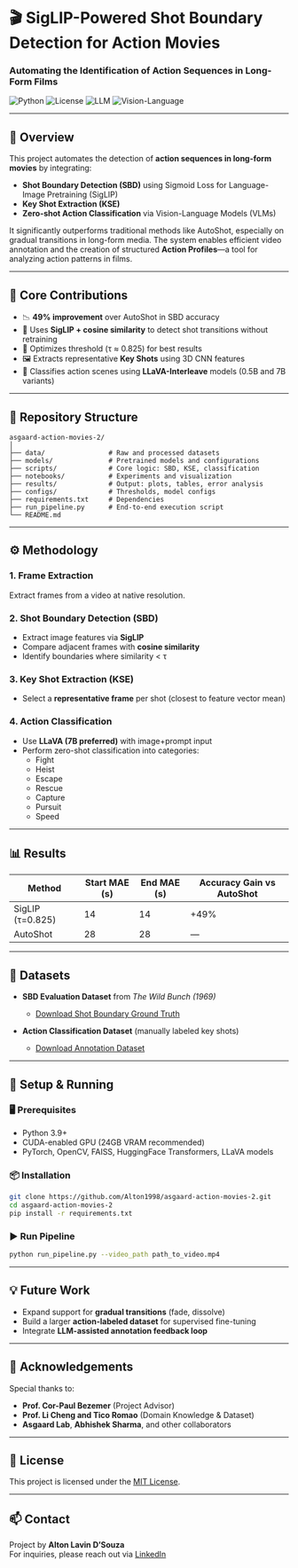 
# 🎬 SigLIP-Powered Shot Boundary Detection for Action Movies

### Automating the Identification of Action Sequences in Long-Form Films

![Python](https://img.shields.io/badge/Python-3.9-blue?logo=python)
![License](https://img.shields.io/github/license/Alton1998/asgaard-action-movies-2)
![LLM](https://img.shields.io/badge/LLM-Enabled-purple)
![Vision-Language](https://img.shields.io/badge/Vision--Language-Model-green)

---

## 📌 Overview

This project automates the detection of **action sequences in long-form movies** by integrating:

- **Shot Boundary Detection (SBD)** using Sigmoid Loss for Language-Image Pretraining (SigLIP)
- **Key Shot Extraction (KSE)**
- **Zero-shot Action Classification** via Vision-Language Models (VLMs)

It significantly outperforms traditional methods like AutoShot, especially on gradual transitions in long-form media. The system enables efficient video annotation and the creation of structured **Action Profiles**—a tool for analyzing action patterns in films.

---

## 🧠 Core Contributions

- 📉 **49% improvement** over AutoShot in SBD accuracy
- 🧠 Uses **SigLIP + cosine similarity** to detect shot transitions without retraining
- 🎯 Optimizes threshold (τ ≈ 0.825) for best results
- 🖼️ Extracts representative **Key Shots** using 3D CNN features
- 🧾 Classifies action scenes using **LLaVA-Interleave** models (0.5B and 7B variants)

---

## 📂 Repository Structure

```
asgaard-action-movies-2/
│
├── data/                # Raw and processed datasets
├── models/              # Pretrained models and configurations
├── scripts/             # Core logic: SBD, KSE, classification
├── notebooks/           # Experiments and visualization
├── results/             # Output: plots, tables, error analysis
├── configs/             # Thresholds, model configs
├── requirements.txt     # Dependencies
├── run_pipeline.py      # End-to-end execution script
└── README.md
```

---

## ⚙️ Methodology

### 1. Frame Extraction
Extract frames from a video at native resolution.

### 2. Shot Boundary Detection (SBD)
- Extract image features via **SigLIP**
- Compare adjacent frames with **cosine similarity**
- Identify boundaries where similarity < τ

### 3. Key Shot Extraction (KSE)
- Select a **representative frame** per shot (closest to feature vector mean)

### 4. Action Classification
- Use **LLaVA (7B preferred)** with image+prompt input
- Perform zero-shot classification into categories:
  - Fight
  - Heist
  - Escape
  - Rescue
  - Capture
  - Pursuit
  - Speed

---

## 📊 Results

| Method         | Start MAE (s) | End MAE (s) | Accuracy Gain vs AutoShot |
|----------------|---------------|-------------|-----------------------------|
| SigLIP (τ=0.825) | 14            | 14          | +49%                        |
| AutoShot        | 28            | 28          | —                           |

---

## 📁 Datasets

- **SBD Evaluation Dataset** from *The Wild Bunch (1969)*  
  - [Download Shot Boundary Ground Truth](https://drive.google.com/file/d/1WiPqupmqC01gvXg4dfgqHFHf6UBJJ1yL/view)

- **Action Classification Dataset** (manually labeled key shots)
  - [Download Annotation Dataset](https://drive.google.com/file/d/1dvnYdUYhl6zQzJggLgC5r36W0nDtqqzX/view)

---

## 🔧 Setup & Running

### 🖥️ Prerequisites
- Python 3.9+
- CUDA-enabled GPU (24GB VRAM recommended)
- PyTorch, OpenCV, FAISS, HuggingFace Transformers, LLaVA models

### 📦 Installation

```bash
git clone https://github.com/Alton1998/asgaard-action-movies-2.git
cd asgaard-action-movies-2
pip install -r requirements.txt
```

### ▶️ Run Pipeline

```bash
python run_pipeline.py --video_path path_to_video.mp4
```

---

## 💡 Future Work

- Expand support for **gradual transitions** (fade, dissolve)
- Build a larger **action-labeled dataset** for supervised fine-tuning
- Integrate **LLM-assisted annotation feedback loop**

---

## 🙏 Acknowledgements

Special thanks to:
- **Prof. Cor-Paul Bezemer** (Project Advisor)
- **Prof. Li Cheng and Tico Romao** (Domain Knowledge & Dataset)
- **Asgaard Lab**, **Abhishek Sharma**, and other collaborators

---

## 📜 License

This project is licensed under the [MIT License](LICENSE).

---

## 📫 Contact

Project by **Alton Lavin D’Souza**  
For inquiries, please reach out via [LinkedIn](https://www.linkedin.com/in/altondsouza/)
